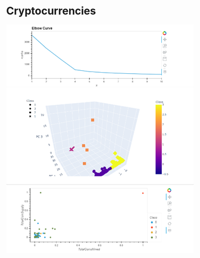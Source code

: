 # Cryptocurrencies

![Picture1](Resources/elbow_curve.png) <br/>
![Picture2](Resources/3-d.png) <br/>
![Picture3](Resources/scatter.png) <br/>
